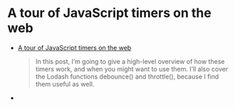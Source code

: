 # A tour of JavaScript timers on the web

- [A tour of JavaScript timers on the web](#a-tour-of-javascript-timers-on-the-web)

  >In this post, I’m going to give a high-level overview of how these timers work, and when you might want to use them. I’ll also cover the Lodash functions debounce() and throttle(), because I find them useful as well.

* 